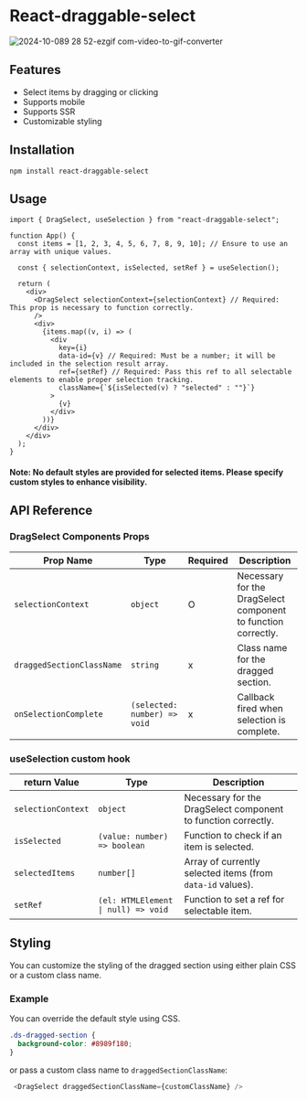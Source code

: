 # React-draggable-select
![2024-10-089 28 52-ezgif com-video-to-gif-converter](https://github.com/user-attachments/assets/9b7f565d-fc25-4713-8122-7ec6ec3d47c4)



## Features
- Select items by dragging or clicking
- Supports mobile
- Supports SSR
- Customizable styling




## Installation

```
npm install react-draggable-select
```



## Usage
```tsx
import { DragSelect, useSelection } from "react-draggable-select";

function App() {
  const items = [1, 2, 3, 4, 5, 6, 7, 8, 9, 10]; // Ensure to use an array with unique values.

  const { selectionContext, isSelected, setRef } = useSelection();

  return (
    <div>
      <DragSelect selectionContext={selectionContext} // Required: This prop is necessary to function correctly.
      />
      <div>
        {items.map((v, i) => (
          <div
            key={i}
            data-id={v} // Required: Must be a number; it will be included in the selection result array.
            ref={setRef} // Required: Pass this ref to all selectable elements to enable proper selection tracking.
            className={`${isSelected(v) ? "selected" : ""}`}
          >
            {v}
          </div>
        ))}
      </div>
    </div>
  );
}
```
#### Note: No default styles are provided for selected items. Please specify custom styles to enhance visibility.




## API Reference
### DragSelect Components Props

| Prop Name                   | Type                  | Required | Description                                            |
|-----------------------------|-----------------------|----------|--------------------------------------------------------|
| `selectionContext`          | `object`              |     O    | Necessary for the DragSelect component to function correctly. |
| `draggedSectionClassName`   | `string`              |     x    | Class name for the dragged section. |
| `onSelectionComplete`       | `(selected: number) => void` |   x  | Callback fired when selection is complete. |

### useSelection custom hook
| return Value                | Type                  | Description                                            |
|-----------------------------|-----------------------|--------------------------------------------------------|
| `selectionContext`          | `object`              | Necessary for the DragSelect component to function correctly. |
| `isSelected`                | `(value: number) => boolean` | Function to check if an item is selected. |
| `selectedItems`             | `number[]`               | Array of currently selected items (from  `data-id` values). |
| `setRef`                    | `(el: HTMLElement \| null) => void` | Function to set a ref for selectable item. |



## Styling

You can customize the styling of the dragged section using either plain CSS or a custom class name.
### Example
You can override the default style using CSS.
```css
.ds-dragged-section {
  background-color: #8989f180;
}
```

or pass a custom class name to `draggedSectionClassName`:

```js
 <DragSelect draggedSectionClassName={customClassName} />
```
